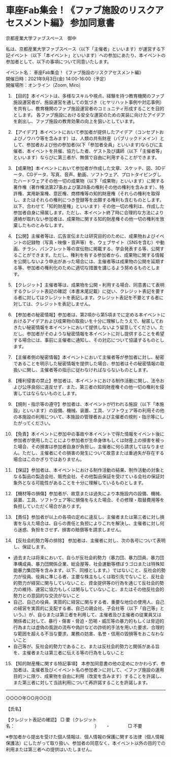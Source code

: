 # 車座Fab集会！《ファブ施設のリスクアセスメント編》 参加同意書

京都産業大学ファブスペース　御中

私は、京都産業大学ファブスペース（以下「主催者」といいます）が運営する下記イベント（以下「本イベント」といいます）への参加にあたり、本イベントの参加者として、以下の事項について同意いたします。

イベント名： 車座Fab集会！《ファブ施設のリスクアセスメント編》  
開催日時：2021年9月3日(金) 14:00-16:00（予定）  
開催場所：オンライン（Zoom, Miro）


1. 【目的】本イベントは、多様なスキルや視点、経験を持つ教育機関のファブ施設運営者が、施設運営を通しての気づき（ヒヤリハット事例や対応事例）を共有し、教育機関のファブ施設運営者のコミュニティ形成することを目的とします。
各ファブ施設における安全な運営のための実装に向けたアイデアを創出し、ファブ施設の教育効果の向上を狙いとしています。


2. 【アイデア】本イベントにおいて参加者が提供したアイデア（コンセプトおよびノウハウ等を含みます）は、人類の共有財産（パブリックドメイン）として、参加者および他の参加者(以下「参加者全員」といいます)ならびに主催者、本イベントを共催、協力した者、ゲスト及び講師（以下「主催者等」といいます）ならびに第三者が、無償で自由に利用することができます。


3. 【成果物】本イベントにおいて参加者が作成した文章、スケッチ、図、3Dデータ、CGデータ、写真、音声、動画、ソフトウェア、プロトタイピングしたハードウェアその他一切の成果物（以下「成果物」といいます）に関する著作権（著作権法第27条および第28条の権利その他の権利を含みます）、特許権、実用新案権、意匠権、商標権等の知的財産権（それらの権利を取得し、またはそれらの権利につき登録等を出願する権利も含むものとします。以下、合わせて「知的財産権」といいます）その他一切の権利は、作成した参加者自身に帰属します。ただし、本イベント終了時に合理的な方法により連絡が取れない参加者は、成果物に関する知的財産権その他一切の権利を放棄したものとみなします。


4. 【公開】主催者等は、広告宣伝または研究目的のために、成果物およびイベントの記録物（写真・映像・音声等）を、ウェブサイト（SNSを含む）や動画、チラシ、パンフレット等の宣伝物に掲載する、学会発表する等、公開することができます。ただし、権利を有する参加者から、成果物に関する情報を公開しないよう申出があった場合には、主催者等は成果物の公開を延期する等、参加者の権利化のために適切な措置を講じるよう努めるものとします。


5. 【クレジット】主催者等は、成果物を公開・利用する場合、同意書にて表明するクレジット表記の確認（本書末尾記載）に従い、クレジット表記を要する者に対してはクレジットを表記します。クレジット表記を不要とする者に対しては、クレジットを表記しません。


6. 【参加者の秘密情報】参加者は、第2項から第5項までに定める本イベントにおけるアイデアおよび成果物の取扱いを十分に理解したうえで、秘匿しておきたい秘密情報を本イベントにおいて提供しないよう留意してください。ただし、参加者がそのような秘密情報を本イベントに対し提供することを希望する場合には、事前に主催者に通知し、その対応について協議するものとします。


7. 【主催者側の秘密情報】本イベントにおいて主催者等が参加者に対し、秘密であることを明示した秘密情報を提供した場合、参加者はその秘密情報の取扱いに関し、主催者等の指示に従わなければならないものとします。


8. 【権利侵害の禁止】参加者は、本イベントにおける制作活動に関し、法令および公序良俗に違反せず、また、第三者の知的財産権その他一切の権利を侵害してはならないものとします。


9. 【規則・指示等の遵守】参加者は、本イベントが行われる施設（以下「本施設」といいます）の設備、機械、装置、工具、ソフトウェア等の利用その他の本施設の利用について、本施設の管理者および主催者の規則・指示等にしたがってください。


10. 【免責】本イベントに参加中の事故や本イベントで得た情報をイベント後に参加者が使用したことにより参加者が生命身体もしくは財産上の損害を被った場合、その損害は参加者自身が負担し、主催者に何ら請求してはなりません。ただし、主催者にその損害の発生について故意または重過失が存在する場合はこのかぎりではありません。


11. 【保証】参加者は、本イベントにおける制作活動の結果、制作活動の対象となる製品の製造会社、販売会社、その他製品保証を受けている会社の保証対象外となる可能性があることを十分に理解しているものとします。


12. 【機材等の損傷】参加者が、故意または過失により本施設内の設備、機械、装置、工具、ソフトウェア等に損傷を与えた場合、その修理・取替費用等を負担していただく場合があります。


13. 【責任】参加者が以上の各項の定めに違反し、主催者または第三者に対し損害を与えた場合は、自らの責任と負担によりこれを解決し、主催者に対し何ら迷惑、負担をさせず、損害の賠償等を請求しません。


14. 【反社会的勢力等の排除】
参加者は、主催者に対し、次の各号について表明し、保証します。
* 過去または将来において、自らが反社会的勢力（暴力団、暴力団員、暴力団準構成員、暴力団関係企業、総会屋等、社会運動等標ぼうゴロまたは特殊知能暴力集団等を含みます。以下、同様とします。）ではないこと、反社会的勢力が役員、役員に準じる者、主要な株主もしくは取引先でないこと、反社会的勢力が経営に関与していないこと、資金提供等の行為を通じて反社会的勢力の維持、運営に協力もしくは関与していないこと、またはその他反社会的勢力との意図的な交流がないこと
* 自己、自己の役員、実質的に経営に関与する者、重要な地位の使用人、自己の経営を実質的に支配する者、自己の親会社、子会社等（以下「自己等」という。）が、自らまたは第三者を利用して、主催者及び主催者の従業員又は関係者に対して、暴行・傷害・脅迫・恐喝・威圧等の暴力的もしくは脅迫的行為または虚偽の風説の流布や偽計などの詐術的手法を用いた要求、合理的な範囲を超える不当な要求、業務の妨害、名誉・信用の毀損等をおこなわないこと
* 自己等が、反社会的勢力であること、または反社会的勢力と関係がある旨を、主催者または第三者に伝える等の行為をしないこと


15. 【知的財産権に関する特記事項】
本参加同意書の他の定めにかかわらず、参加者は、主催者及び＜イベント名の参加者＞に対して、＜ファブ施設の運用目的＞に限り、成果物を自由に利用（改変を含みます）することを許諾し、また第三者に対して当該利用について再許諾することを許諾します。


---

○○○○年○○月○○日

【氏名】

【クレジット表記の確認】
□ 要（クレジット名：　　　　　　　　　　　　　　　　　　）　　・　　　　□ 不要

※参加者から提出を受けた個人情報は、個人情報の保護に関する法律（個人情報保護法）にしたがって取り扱い、参加者の同意なく、本イベント以外の目的での利用または第三者への提供はいたしません。
